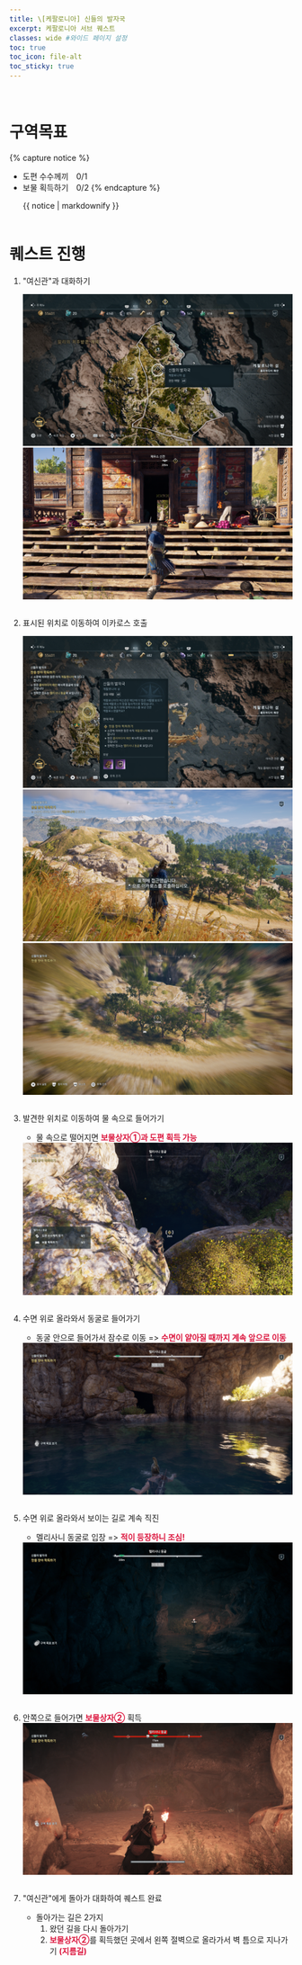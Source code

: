 ```yaml
---
title: \[케팔로니아] 신들의 발자국
excerpt: 케팔로니아 서브 퀘스트
classes: wide #와이드 페이지 설정
toc: true
toc_icon: file-alt
toc_sticky: true
---
```


<head>
    <style type="text/css">
        aside { font-size: 22px; }
        section { font-size: 16px; }
        .notice--primary > ul { font-size: 14px; }
        tbody, th { text-align: center; }
        .notice--primary { width: 50%; margin-left: 24px; }
        b { color: crimson; }
    </style>
    
</head>
<br>


# 구역목표
{% capture notice %}
* 도편 수수께끼　0/1
* 보물 획득하기　0/2
{% endcapture %}

<div class="notice--primary">{{ notice | markdownify }}</div>
<br>

# 퀘스트 진행

1. "여신관"과 대화하기
    <figure class="half" style="margin: 0px;">
        <a href="https://raw.githubusercontent.com/kimguri/kimguri.github.io/master/assets/images/aoc/kephallonia/02-In-the-Footsteps-of-the-Gods/1-1.png">
            <img src="https://raw.githubusercontent.com/kimguri/kimguri.github.io/master/assets/images/aoc/kephallonia/02-In-the-Footsteps-of-the-Gods/1-1.png">
        </a>
        <a href="https://raw.githubusercontent.com/kimguri/kimguri.github.io/master/assets/images/aoc/kephallonia/02-In-the-Footsteps-of-the-Gods/1-2.png">
            <img src="https://raw.githubusercontent.com/kimguri/kimguri.github.io/master/assets/images/aoc/kephallonia/02-In-the-Footsteps-of-the-Gods/1-2.png">
        </a>
    </figure>
    <pre></pre>
    
2. 표시된 위치로 이동하여 이카로스 호출
    <figure class="third" style="margin: 0px;">
        <a href="https://raw.githubusercontent.com/kimguri/kimguri.github.io/master/assets/images/aoc/kephallonia/02-In-the-Footsteps-of-the-Gods/2-1.png">
            <img src="https://raw.githubusercontent.com/kimguri/kimguri.github.io/master/assets/images/aoc/kephallonia/02-In-the-Footsteps-of-the-Gods/2-1.png">
        </a>
        <a href="https://raw.githubusercontent.com/kimguri/kimguri.github.io/master/assets/images/aoc/kephallonia/02-In-the-Footsteps-of-the-Gods/2-2.png">
            <img src="https://raw.githubusercontent.com/kimguri/kimguri.github.io/master/assets/images/aoc/kephallonia/02-In-the-Footsteps-of-the-Gods/2-2.png">
        </a>
        <a href="https://raw.githubusercontent.com/kimguri/kimguri.github.io/master/assets/images/aoc/kephallonia/02-In-the-Footsteps-of-the-Gods/2-3.png">
            <img src="https://raw.githubusercontent.com/kimguri/kimguri.github.io/master/assets/images/aoc/kephallonia/02-In-the-Footsteps-of-the-Gods/2-3.png">
        </a>
    </figure>
    <pre></pre>

3. 발견한 위치로 이동하여 물 속으로 들어가기
    - 물 속으로 떨어지면 <b>보물상자①과 도편 획득 가능</b>
    <a href="https://raw.githubusercontent.com/kimguri/kimguri.github.io/master/assets/images/aoc/kephallonia/02-In-the-Footsteps-of-the-Gods/3-1.png">
        <img src="https://raw.githubusercontent.com/kimguri/kimguri.github.io/master/assets/images/aoc/kephallonia/02-In-the-Footsteps-of-the-Gods/3-1.png">
    </a>
    <pre></pre>

4. 수면 위로 올라와서 동굴로 들어가기
    - 동굴 안으로 들어가서 잠수로 이동 => <b>수면이 얕아질 때까지 계속 앞으로 이동</b>
    <a href="https://raw.githubusercontent.com/kimguri/kimguri.github.io/master/assets/images/aoc/kephallonia/02-In-the-Footsteps-of-the-Gods/4.png">
        <img src="https://raw.githubusercontent.com/kimguri/kimguri.github.io/master/assets/images/aoc/kephallonia/02-In-the-Footsteps-of-the-Gods/4.png">
    </a>
    <pre></pre>

5. 수면 위로 올라와서 보이는 길로 계속 직진
    - 멜리사니 동굴로 입장 => <b>적이 등장하니 조심!</b>
    <a href="https://raw.githubusercontent.com/kimguri/kimguri.github.io/master/assets/images/aoc/kephallonia/02-In-the-Footsteps-of-the-Gods/5.png">
        <img src="https://raw.githubusercontent.com/kimguri/kimguri.github.io/master/assets/images/aoc/kephallonia/02-In-the-Footsteps-of-the-Gods/5.png">
    </a>
    <pre></pre>

6. 안쪽으로 들어가면 <b>보물상자②</b> 획득
    <a href="https://raw.githubusercontent.com/kimguri/kimguri.github.io/master/assets/images/aoc/kephallonia/02-In-the-Footsteps-of-the-Gods/6.png">
        <img src="https://raw.githubusercontent.com/kimguri/kimguri.github.io/master/assets/images/aoc/kephallonia/02-In-the-Footsteps-of-the-Gods/6.png">
    </a>
    <pre></pre>

7. "여신관"에게 돌아가 대화하여 퀘스트 완료
    - 돌아가는 길은 2가지<br/>
        1) 왔던 길을 다시 돌아가기<br/>
        2) <b>보물상자②</b>를 획득했던 곳에서 왼쪽 절벽으로 올라가서 벽 틈으로 지나가기 <b>(지름길)</b>